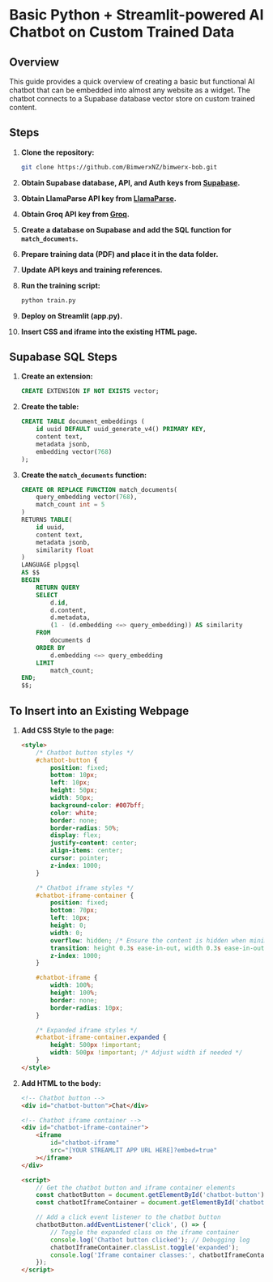 
# Basic Python + Streamlit-powered AI Chatbot on Custom Trained Data

## Overview
This guide provides a quick overview of creating a basic but functional AI chatbot that can be embedded into almost any website as a widget. The chatbot connects to a Supabase database vector store on custom trained content.

## Steps

1. **Clone the repository:**
   ```bash
   git clone https://github.com/BimwerxNZ/bimwerx-bob.git
   ```

2. **Obtain Supabase database, API, and Auth keys from [Supabase](https://supabase.com/).**

3. **Obtain LlamaParse API key from [LlamaParse](https://cloud.llamaindex.ai).**

4. **Obtain Groq API key from [Groq](https://console.groq.com/keys).**

5. **Create a database on Supabase and add the SQL function for `match_documents`.**

6. **Prepare training data (PDF) and place it in the data folder.**

7. **Update API keys and training references.**

8. **Run the training script:**
   ```bash
   python train.py
   ```

9. **Deploy on Streamlit (app.py).**

10. **Insert CSS and iframe into the existing HTML page.**

## Supabase SQL Steps

1. **Create an extension:**
   ```sql
   CREATE EXTENSION IF NOT EXISTS vector;
   ```

2. **Create the table:**
   ```sql
   CREATE TABLE document_embeddings (
       id uuid DEFAULT uuid_generate_v4() PRIMARY KEY,
       content text,
       metadata jsonb,
       embedding vector(768)
   );
   ```

3. **Create the `match_documents` function:**
   ```sql
   CREATE OR REPLACE FUNCTION match_documents(
       query_embedding vector(768), 
       match_count int = 5
   )
   RETURNS TABLE(
       id uuid,
       content text,
       metadata jsonb,
       similarity float
   )
   LANGUAGE plpgsql
   AS $$
   BEGIN
       RETURN QUERY
       SELECT
           d.id,
           d.content,
           d.metadata,
           (1 - (d.embedding <=> query_embedding)) AS similarity
       FROM
           documents d
       ORDER BY
           d.embedding <=> query_embedding
       LIMIT
           match_count;
   END;
   $$;
   ```

## To Insert into an Existing Webpage

1. **Add CSS Style to the page:**
   ```html
   <style>
       /* Chatbot button styles */
       #chatbot-button {
           position: fixed;
           bottom: 10px;
           left: 10px;
           height: 50px;
           width: 50px;
           background-color: #007bff;
           color: white;
           border: none;
           border-radius: 50%;
           display: flex;
           justify-content: center;
           align-items: center;
           cursor: pointer;
           z-index: 1000;
       }

       /* Chatbot iframe styles */
       #chatbot-iframe-container {
           position: fixed;
           bottom: 70px;
           left: 10px;
           height: 0;
           width: 0;
           overflow: hidden; /* Ensure the content is hidden when minimized */
           transition: height 0.3s ease-in-out, width 0.3s ease-in-out; /* Explicitly define transitions for height and width */
           z-index: 1000;
       }

       #chatbot-iframe {
           width: 100%;
           height: 100%;
           border: none;
           border-radius: 10px;
       }

       /* Expanded iframe styles */
       #chatbot-iframe-container.expanded {
           height: 500px !important;
           width: 500px !important; /* Adjust width if needed */
       }
   </style>
   ```

2. **Add HTML to the body:**
   ```html
   <!-- Chatbot button -->
   <div id="chatbot-button">Chat</div>

   <!-- Chatbot iframe container -->
   <div id="chatbot-iframe-container">
       <iframe
           id="chatbot-iframe"
           src="[YOUR STREAMLIT APP URL HERE]?embed=true"
       ></iframe>
   </div>

   <script>
       // Get the chatbot button and iframe container elements
       const chatbotButton = document.getElementById('chatbot-button');
       const chatbotIframeContainer = document.getElementById('chatbot-iframe-container');

       // Add a click event listener to the chatbot button
       chatbotButton.addEventListener('click', () => {
           // Toggle the expanded class on the iframe container
           console.log('Chatbot button clicked'); // Debugging log
           chatbotIframeContainer.classList.toggle('expanded');
           console.log('Iframe container classes:', chatbotIframeContainer.className); // Debugging log
       });
   </script>
   ```
